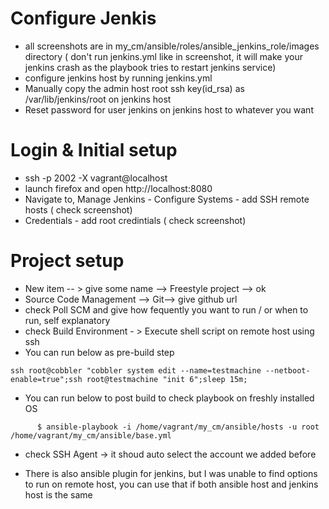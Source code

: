 # Configure Jenkis

- all screenshots are in my_cm/ansible/roles/ansible_jenkins_role/images directory ( don't run jenkins.yml like in screenshot, it will make your jenkins crash as the playbook tries to restart jenkins service) 
- configure jenkins host by running jenkins.yml
- Manually copy the admin host root ssh key(id_rsa) as /var/lib/jenkins/root on jenkins host 
- Reset password for user jenkins on jenkins host to whatever you want


# Login  & Initial setup

- ssh -p 2002 -X vagrant@localhost 
- launch firefox and open http://localhost:8080
- Navigate to, Manage Jenkins - Configure Systems -  add SSH remote hosts ( check screenshot) 
-  Credentials - add root credintials ( check screenshot)

 
#  Project setup 

- New item -- > give some name --> Freestyle project --> ok
- Source Code Management --> Git--> give github url 
- check Poll SCM and give how fequently you want to run / or when to run, self explanatory 
- check Build Environment - > Execute shell script on remote host using ssh	
- You can run below as pre-build step 

```
ssh root@cobbler "cobbler system edit --name=testmachine --netboot-enable=true";ssh root@testmachine "init 6";sleep 15m;
```
- You can run below to post build to check playbook on freshly installed OS

```
      $ ansible-playbook -i /home/vagrant/my_cm/ansible/hosts -u root  /home/vagrant/my_cm/ansible/base.yml
```
- check SSH Agent -> it shoud auto select the account we added before 

- There is also ansible plugin for jenkins, but I was unable to find options to run on remote host, you can  use that if both ansible host and jenkins host is the same
